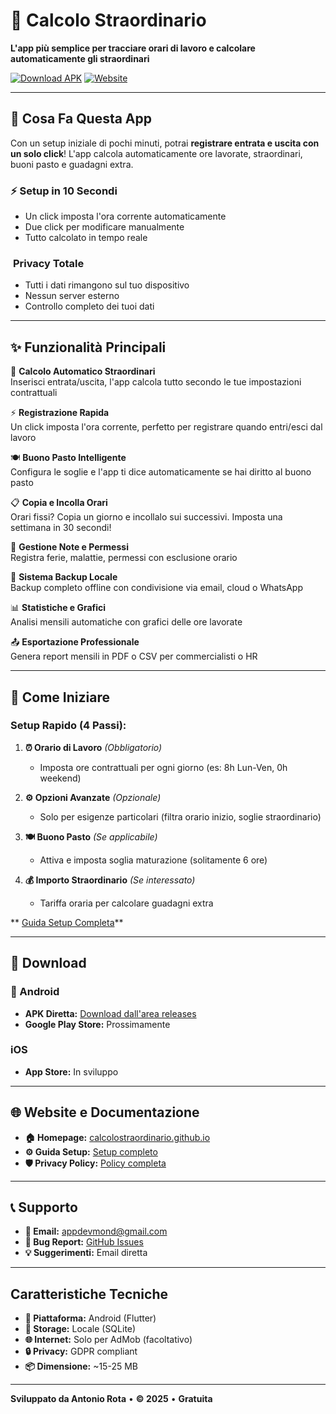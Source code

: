 # 📱 Calcolo Straordinario

**L'app più semplice per tracciare orari di lavoro e calcolare automaticamente gli straordinari**

[![Download APK](https://img.shields.io/badge/Download-APK-blue?style=for-the-badge&logo=android)](https://github.com/R00kie7/calcolostraordinario/releases)
[![Website](https://img.shields.io/badge/Website-Live-green?style=for-the-badge&logo=github-pages)](https://r00kie7.github.io/calcolostraordinario/)

---

## 🎯 **Cosa Fa Questa App**

Con un setup iniziale di pochi minuti, potrai **registrare entrata e uscita con un solo click**! L'app calcola automaticamente ore lavorate, straordinari, buoni pasto e guadagni extra.

### ⚡ **Setup in 10 Secondi**
- Un click imposta l'ora corrente automaticamente
- Due click per modificare manualmente
- Tutto calcolato in tempo reale

###  ️ **Privacy Totale** 
- Tutti i dati rimangono sul tuo dispositivo
- Nessun server esterno
- Controllo completo dei tuoi dati

---

## ✨ **Funzionalità Principali**

🎯 **Calcolo Automatico Straordinari**  
Inserisci entrata/uscita, l'app calcola tutto secondo le tue impostazioni contrattuali

⚡ **Registrazione Rapida**  
Un click imposta l'ora corrente, perfetto per registrare quando entri/esci dal lavoro

🍽️ **Buono Pasto Intelligente**  
Configura le soglie e l'app ti dice automaticamente se hai diritto al buono pasto

📋 **Copia e Incolla Orari**  
Orari fissi? Copia un giorno e incollalo sui successivi. Imposta una settimana in 30 secondi!

📝 **Gestione Note e Permessi**  
Registra ferie, malattie, permessi con esclusione orario

💾 **Sistema Backup Locale**  
Backup completo offline con condivisione via email, cloud o WhatsApp

📊 **Statistiche e Grafici**  
Analisi mensili automatiche con grafici delle ore lavorate

📤 **Esportazione Professionale**  
Genera report mensili in PDF o CSV per commercialisti o HR

---

## 🚀 **Come Iniziare**

### Setup Rapido (4 Passi):

1. **⏰ Orario di Lavoro** *(Obbligatorio)*
   - Imposta ore contrattuali per ogni giorno (es: 8h Lun-Ven, 0h weekend)

2. **⚙️ Opzioni Avanzate** *(Opzionale)*
   - Solo per esigenze particolari (filtra orario inizio, soglie straordinario)

3. **🍽️ Buono Pasto** *(Se applicabile)*
   - Attiva e imposta soglia maturazione (solitamente 6 ore)

4. **💰 Importo Straordinario** *(Se interessato)*
   - Tariffa oraria per calcolare guadagni extra

**  [Guida Setup Completa](https://r00kie7.github.io/calcolostraordinario/setup.html)**

---

## 📱 **Download**

### 🤖 Android
- **APK Diretta:** [Download dall'area releases](https://github.com/R00kie7/calcolostraordinario/releases)
- **Google Play Store:** Prossimamente

###   iOS
- **App Store:** In sviluppo

---

## 🌐 **Website e Documentazione**

- **🏠 Homepage:** [calcolostraordinario.github.io](https://r00kie7.github.io/calcolostraordinario/)
- **⚙️ Guida Setup:** [Setup completo](https://r00kie7.github.io/calcolostraordinario/setup.html)
- **🛡️ Privacy Policy:** [Policy completa](https://r00kie7.github.io/calcolostraordinario/privacy-policy.html)

---

## 📞 **Supporto**

- **📧 Email:** appdevmond@gmail.com
- **🐛 Bug Report:** [GitHub Issues](https://github.com/R00kie7/calcolostraordinario/issues)
- **💡 Suggerimenti:** Email diretta

---

##   **Caratteristiche Tecniche**

- **📱 Piattaforma:** Android (Flutter)
- **💾 Storage:** Locale (SQLite)
- **🌐 Internet:** Solo per AdMob (facoltativo)
- **🔒 Privacy:** GDPR compliant
- **📦 Dimensione:** ~15-25 MB

---

**Sviluppato da Antonio Rota** • **© 2025** • **Gratuita**
